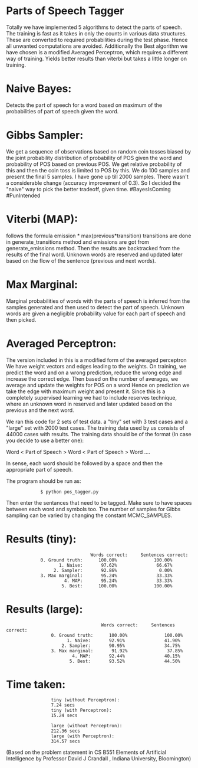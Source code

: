 # Parts of Speech Tagger

 Totally we have implemented 5 algorithms to detect the parts of speech.
 The training is fast as it takes in only the counts in various data structures.
 These are converted to required probabilities during the test phase.
 Hence all unwanted computations are avoided.
 Additionally the Best algorithm we have chosen is a modified
 Averaged Perceptron, which requires a different way of training.
 Yields better results than viterbi but takes a little longer on training.

# Naive Bayes:
 Detects the part of speech for a word based on
 maximum of the probabilities of part of speech
 given the word. 

# Gibbs Sampler:
 We get a sequence of observations based on random coin tosses
 biased by the joint probability distribution of
 probability of POS given the word and probability of POS
 based on previous POS. We get relative probability of this and
 then the coin toss is limited to POS by this. We do 100 samples
 and present the final 5 samples. I have gone up till 2000 samples.
 There wasn't a considerable change (accuracy improvement of 0.3).
 So I decided the "naive" way to pick the better tradeoff, given time. #BayesIsComing #PunIntended

# Viterbi (MAP):
 follows the formula emission * max(previous*transition)
 transitions are done in generate_transitions method and
 emissions are got from generate_emissions method. 
 Then the results are backtracked from the results of the final
 word. Unknown words are reserved and updated later based on the
 flow of the sentence (previous and next words).

# Max Marginal:
 Marginal probabilities of words with the parts of speech is
 inferred from the samples generated and then used to detect
 the part of speech. Unknown words are given a negligible probability
 value for each part of speech and then picked.

# Averaged Perceptron:
 The version included in this is a modified form of the averaged perceptron
 We have weight vectors and edges leading to the weights.
 On training, we predict the word and on a wrong prediction, reduce the
 wrong edge and increase the correct edge. Then based on the number of 
 averages, we average and update the weights for POS on a word
 Hence on prediction we take the edge with maximum weight and present it.
 Since this is a completely supervised learning we had to include reserves
 technique, where an unknown word in reserved and later updated based on the
 previous and the next word.

We ran this code for 2 sets of test data. a "tiny" set with 3 test cases and a "large" set with 2000 test cases. The training data used by us consists of 44000 cases with results.
The training data should be of the format (In case you decide to use a better one):

Word < Part of Speech > Word < Part of Speech > Word ....

In sense, each word should be followed by a space and then the appropriate part of speech.

The program should be run as:

				 $ python pos_tagger.py


Then enter the sentances that need to be tagged. Make sure to have spaces between each word and symbols too. The number of samples for Gibbs sampling can be varied by changing the constant MCMC_SAMPLES.

# Results (tiny):
                 					Words correct:     Sentences correct: 
				 0. Ground truth:      100.00%              100.00%
				        1. Naive:       97.62%               66.67%
				      2. Sampler:       92.86%                0.00%
				 3. Max marginal:       95.24%               33.33%
				          4. MAP:       95.24%               33.33%
				         5. Best:      100.00%              100.00%
# Results (large):
                						Words correct:     Sentences correct: 
					 0. Ground truth:      100.00%              100.00%
					       1. Naive:       92.91%               41.90%
					     2. Sampler:       90.95%               34.75%
					 3. Max marginal:       91.92%               37.85%
					         4. MAP:       92.44%               40.15%
					        5. Best:       93.52%               44.50%

# Time taken:

					 tiny (without Perceptron):
					 7.24 secs
					 tiny (with Perceptron):
					 15.24 secs

					 large (without Perceptron):
					 212.36 secs
					 large (with Perceptron):
					 314.57 secs

(Based on the problem statement in CS B551 Elements of Artificial Intelligence by Professor David J Crandall , Indiana University, Bloomington)